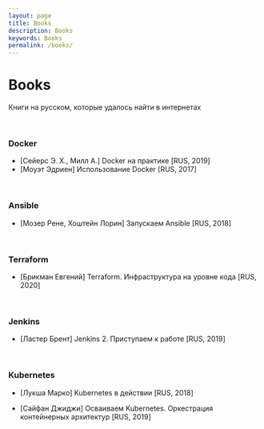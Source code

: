 ```yaml
---
layout: page
title: Books
description: Books
keywords: Books
permalink: /books/
---
```


# Books

Книги на русском, которые удалось найти в интернетах

<br/>

### Docker

- [Сейерс Э. Х., Милл А.] Docker на практике [RUS, 2019]
- [Моуэт Эдриен] Использование Docker [RUS, 2017]

<br/>

### Ansible

- [Мозер Рене, Хоштейн Лорин] Запускаем Ansible [RUS, 2018]

<br/>

### Terraform

- [Брикман Евгений] Terraform. Инфраструктура на уровне кода [RUS, 2020]

<br/>

### Jenkins

- [Ластер Брент] Jenkins 2. Приступаем к работе [RUS, 2019]

<br/>

### Kubernetes

- [Лукша Марко] Kubernetes в действии [RUS, 2018]

- [Сайфан Джиджи] Осваиваем Kubernetes. Оркестрация контейнерных архитектур [RUS, 2019]
